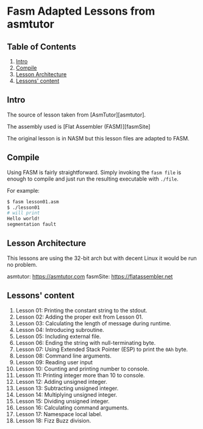 # Fasm Adapted Lessons from asmtutor

## Table of Contents

1. [Intro](#intro)
2. [Compile](#compile)
3. [Lesson Architecture](#lesson-architecture)
4. [Lessons' content](#lessons-content)

## Intro

The source of lesson taken from [AsmTutor][asmtutor].

The assembly used is [Flat Assembler (FASM)][fasmSite]

The original lesson is in NASM but this lesson files are adapted to FASM.

## Compile

Using FASM is fairly straightforward. Simply invoking the `fasm file`
is enough to compile and just run the resulting executable with `./file`.

For example:

```bash
$ fasm lesson01.asm
$ ./lesson01
# will print
Hello world!
segmentation fault
```

## Lesson Architecture

This lessons are using the 32-bit arch but with decent Linux it would
be run no problem.

asmtutor: https://asmtutor.com
fasmSite: https://flatassembler.net

## Lessons' content

1. Lesson 01: Printing the constant string to the stdout.
2. Lesson 02: Adding the proper exit from Lesson 01.
3. Lesson 03: Calculating the length of message during runtime.
4. Lesson 04: Introducing subroutine.
5. Lesson 05: Including external file.
6. Lesson 06: Ending the string with null-terminating byte.
7. Lesson 07: Using Extended Stack Pointer (ESP) to print the `0Ah` byte.
8. Lesson 08: Command line arguments.
9. Lesson 09: Reading user input
10. Lesson 10: Counting and printing number to console.
11. Lesson 11: Printing integer more than 10 to console.
12. Lesson 12: Adding unsigned integer.
13. Lesson 13: Subtracting unsigned integer.
14. Lesson 14: Multiplying unsigned integer.
15. Lesson 15: Dividing unsigned integer.
16. Lesson 16: Calculating command arguments.
17. Lesson 17: Namespace local label.
18. Lesson 18: Fizz Buzz division.
